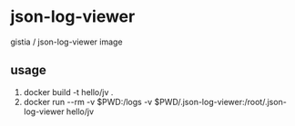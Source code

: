# json-log-viewer
gistia / json-log-viewer image

## usage

1. docker build -t hello/jv .
1. docker run --rm -v $PWD:/logs -v $PWD/.json-log-viewer:/root/.json-log-viewer hello/jv
